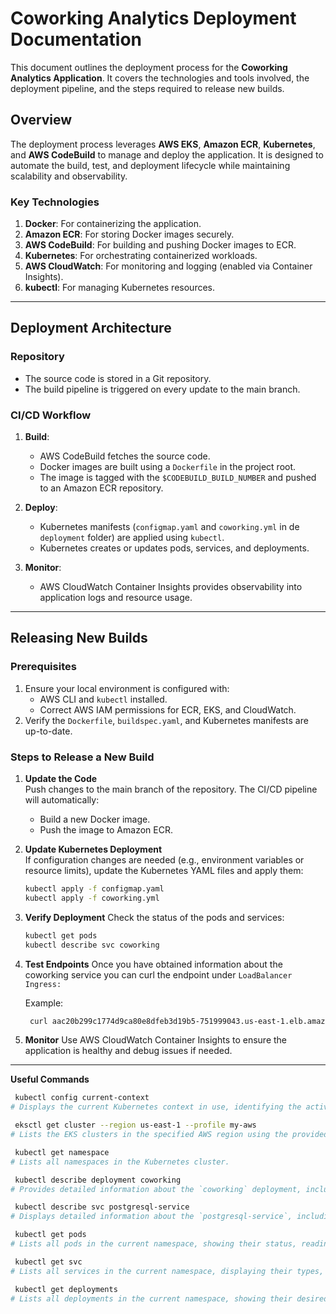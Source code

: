 # Coworking Analytics Deployment Documentation

This document outlines the deployment process for the **Coworking Analytics Application**. It covers the technologies and tools involved, the deployment pipeline, and the steps required to release new builds.

## Overview

The deployment process leverages **AWS EKS**, **Amazon ECR**, **Kubernetes**, and **AWS CodeBuild** to manage and deploy the application. It is designed to automate the build, test, and deployment lifecycle while maintaining scalability and observability.

### Key Technologies
1. **Docker**: For containerizing the application.
2. **Amazon ECR**: For storing Docker images securely.
3. **AWS CodeBuild**: For building and pushing Docker images to ECR.
4. **Kubernetes**: For orchestrating containerized workloads.
5. **AWS CloudWatch**: For monitoring and logging (enabled via Container Insights).
6. **kubectl**: For managing Kubernetes resources.

---

## Deployment Architecture

### Repository
- The source code is stored in a Git repository.
- The build pipeline is triggered on every update to the main branch.

### CI/CD Workflow
1. **Build**:  
   - AWS CodeBuild fetches the source code.
   - Docker images are built using a `Dockerfile` in the project root.
   - The image is tagged with the `$CODEBUILD_BUILD_NUMBER` and pushed to an Amazon ECR repository.

2. **Deploy**:  
   - Kubernetes manifests (`configmap.yaml` and `coworking.yml` in de `deployment` folder) are applied using `kubectl`.  
   - Kubernetes creates or updates pods, services, and deployments.

3. **Monitor**:  
   - AWS CloudWatch Container Insights provides observability into application logs and resource usage.

---

## Releasing New Builds

### Prerequisites
1. Ensure your local environment is configured with:
   - AWS CLI and `kubectl` installed.
   - Correct AWS IAM permissions for ECR, EKS, and CloudWatch.
2. Verify the `Dockerfile`, `buildspec.yaml`, and Kubernetes manifests are up-to-date.

### Steps to Release a New Build

1. **Update the Code**  
   Push changes to the main branch of the repository. The CI/CD pipeline will automatically:
   - Build a new Docker image.
   - Push the image to Amazon ECR.

2. **Update Kubernetes Deployment**  
   If configuration changes are needed (e.g., environment variables or resource limits), update the Kubernetes YAML files and apply them:
   ```bash
   kubectl apply -f configmap.yaml
   kubectl apply -f coworking.yml
   ```

3. **Verify Deployment**
    Check the status of the pods and services:
    ```bash
    kubectl get pods
    kubectl describe svc coworking
    ```

4. **Test Endpoints**
    Once you have obtained information about the coworking service you can curl the endpoint under `LoadBalancer Ingress: `

    Example:
    ```bash
     curl aac20b299c1774d9ca80e8dfeb3d19b5-751999043.us-east-1.elb.amazonaws.com:5153/api/reports/daily_usage
    ```

5. **Monitor**
    Use AWS CloudWatch Container Insights to ensure the application is healthy and debug issues if needed.
----

**Useful Commands**
```bash
 kubectl config current-context
# Displays the current Kubernetes context in use, identifying the active cluster and user profile.

 eksctl get cluster --region us-east-1 --profile my-aws
# Lists the EKS clusters in the specified AWS region using the provided AWS profile.

 kubectl get namespace
# Lists all namespaces in the Kubernetes cluster.

 kubectl describe deployment coworking
# Provides detailed information about the `coworking` deployment, including pod templates, replicas, and events.

 kubectl describe svc postgresql-service
# Displays detailed information about the `postgresql-service`, including its endpoints, selectors, and exposed ports.

 kubectl get pods
# Lists all pods in the current namespace, showing their status, readiness, and restart counts.

 kubectl get svc
# Lists all services in the current namespace, displaying their types, cluster IPs, and external endpoints.

 kubectl get deployments
# Lists all deployments in the current namespace, showing their desired and current replicas.
```